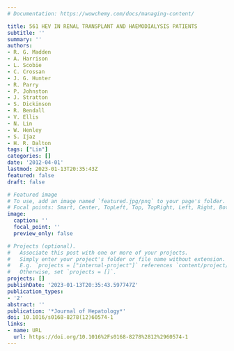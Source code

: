 ```yaml
---
# Documentation: https://wowchemy.com/docs/managing-content/

title: 561 HEV IN RENAL TRANSPLANT AND HAEMODIALYSIS PATIENTS
subtitle: ''
summary: ''
authors:
- R. G. Madden
- A. Harrison
- L. Scobie
- C. Crossan
- J. G. Hunter
- R. Parry
- P. Johnston
- J. Stratton
- S. Dickinson
- R. Bendall
- V. Ellis
- N. Lin
- W. Henley
- S. Ijaz
- H. R. Dalton
tags: ["Lin"]
categories: []
date: '2012-04-01'
lastmod: 2023-01-13T20:35:43Z
featured: false
draft: false

# Featured image
# To use, add an image named `featured.jpg/png` to your page's folder.
# Focal points: Smart, Center, TopLeft, Top, TopRight, Left, Right, BottomLeft, Bottom, BottomRight.
image:
  caption: ''
  focal_point: ''
  preview_only: false

# Projects (optional).
#   Associate this post with one or more of your projects.
#   Simply enter your project's folder or file name without extension.
#   E.g. `projects = ["internal-project"]` references `content/project/deep-learning/index.md`.
#   Otherwise, set `projects = []`.
projects: []
publishDate: '2023-01-13T20:35:43.597747Z'
publication_types:
- '2'
abstract: ''
publication: '*Journal of Hepatology*'
doi: 10.1016/s0168-8278(12)60574-1
links:
- name: URL
  url: https://doi.org/10.1016%2Fs0168-8278%2812%2960574-1
---
```

